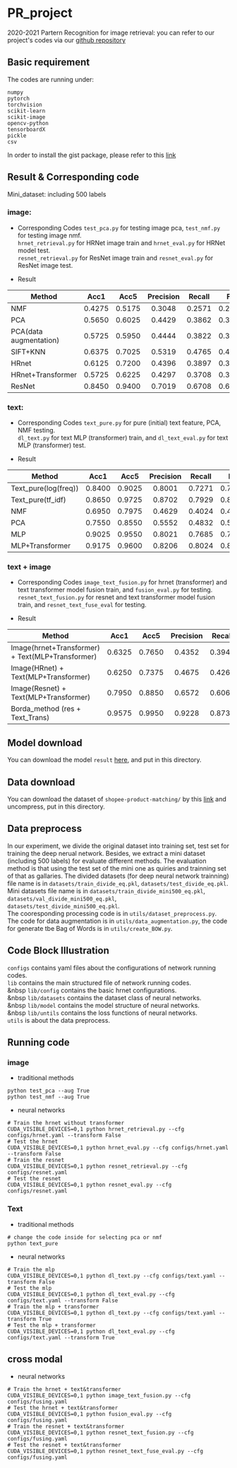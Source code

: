 # PR_project
2020-2021 Partern Recognition for image retrieval: you can refer to our project's codes via our [github repository](https://github.com/Yu-Yy/PR_project) 

## Basic requirement
The codes are running under:
```
numpy
pytorch
torchvision
scikit-learn
scikit-image
opencv-python
tensorboardX
pickle
csv
```
In order to install the gist package, please refer to this [link](https://github.com/Kalafinaian/python-img_gist_feature)

## Result & Corresponding code
Mini_dataset: including 500 labels

### image:

- Corresponding Codes
`test_pca.py` for testing image pca, `test_nmf.py` for testing image nmf.<br>
`hrnet_retrieval.py` for HRNet image train and `hrnet_eval.py` for HRNet model test.<br>
`resnet_retrieval.py` for ResNet image train and `resnet_eval.py` for ResNet image test.<br>

- Result

| Method     | Acc1     | Acc5     | Precision     | Recall | F1 |
| ---------- | :-----------:  | :-----------: | :-----------: |:-----------: |:-----------: |
| NMF     | 0.4275    | 0.5175     | 0.3048 | 0.2571    |  0.2640    |
| PCA     | 0.5650    | 0.6025     | 0.4429 | 0.3862    |  0.3930      |
| PCA(data augmentation)     | 0.5725     | 0.5950     | 0.4444 | 0.3822 | 0.3970  |
| SIFT+KNN     | 0.6375    | 0.7025     | 0.5319 | 0.4765  | 0.4869  |
| HRnet     | 0.6125    | 0.7200     | 0.4396 | 0.3897  | 0.3987  |
| HRnet+Transformer     | 0.5725     | 0.6225     | 0.4297 | 0.3708  | 0.3858  |
| ResNet |  0.8450   |  0.9400   |  0.7019  | 0.6708  | 0.6726  |


### text:
- Corresponding Codes
`text_pure.py` for pure (initial) text feature, PCA, NMF testing.<br>
`dl_text.py` for text MLP (transformer) train, and `dl_text_eval.py` for text MLP (transformer) test.<br>

- Result

| Method     | Acc1     | Acc5     | Precision    |  Recall   |  F1  |
| ---------- | :-----------:  | :-----------: | :-----------: | :-----------: | :-----------: |
| Text_pure(log(freq))     | 0.8400     | 0.9025     | 0.8001 | 0.7271 | 0.7502 |
| Text_pure(tf_idf)     | 0.8650     | 0.9725     | 0.8702 | 0.7929 | 0.8195 |
| NMF     | 0.6950    | 0.7975     | 0.4629  | 0.4024 | 0.4160 |
| PCA     | 0.7550    | 0.8550     | 0.5552  | 0.4832 | 0.5027 |
| MLP     | 0.9025     | 0.9550     | 0.8021 | 0.7685 | 0.7752 |
| MLP+Transformer     | 0.9175    | 0.9600     | 0.8206 | 0.8024 | 0.8044 |

### text + image
- Corresponding Codes
`image_text_fusion.py` for hrnet (transformer) and text transformer model fusion train, and `fusion_eval.py` for testing.
`resnet_text_fusion.py` for resnet and text transformer model fusion train, and `resnet_text_fuse_eval` for testing.


- Result

| Method     | Acc1     | Acc5     | Precision  |  Recall  | F1  |
| ---------- | :-----------:  | :-----------: | :-----------: | :-----------: | :-----------: |
| Image(hrnet+Transformer) + Text(MLP+Transformer) | 0.6325     | 0.7650     | 0.4352 | 0.3947 | 0.3995 |
| Image(HRnet) + Text(MLP+Transformer)     | 0.6250  |   0.7375   | 0.4675 | 0.4268 | 0.4267 |
| Image(Resnet) + Text(MLP+Transformer)     |  0.7950   | 0.8850  | 0.6572 | 0.6065 | 0.6154 |
| Borda_method (res + Text_Trans)     | 0.9575     | 0.9950  | 0.9228 | 0.8739 | 0.8882  |

## Model download
You can download the model `result` [here](https://cloud.tsinghua.edu.cn/d/42a31128af9d401f8aa9/), and put in this directory.

## Data download
You can download the dataset of `shopee-product-matching/` by this [link](https://cloud.tsinghua.edu.cn/f/5c7ba8c55e04478d86d9/)  and uncompress, put in this directory.

## Data preprocess
In our experiment, we divide the original dataset into training set, test set for training the deep nerual network. Besides, we 
extract a mini dataset (including 500 labels) for evaluate different methods. The evaluation method is that using the test set of the mini one as quiries and trainning set of that as gallaries. The divided datasets (for deep neural network trainning) file name is in `datasets/train_divide_eq.pkl`, `datasets/test_divide_eq.pkl`. Mini datasets file name is in `datasets/train_divide_mini500_eq.pkl`, `datasets/val_divide_mini500_eq.pkl`, `datasets/test_divide_mini500_eq.pkl`. <br>
The cooresponding processing code is in `utils/dataset_preprocess.py`. <br>
The code for data augmentation is in `utils/data_augmentation.py`, the code for generate tbe Bag of Words is in `utils/create_BOW.py`.<br>

## Code Block Illustration
`configs` contains yaml files about the configurations of network running codes.<br>
`lib` contains the main structured file of network running codes.<br>
&nbsp `lib/config` contains the basic hrnet configurations. <br>
&nbsp `lib/datasets` contains the dataset class of neural networks. <br>
&nbsp `lib/model` contains the model structure of neural networks. <br>
&nbsp `lib/untils` contains the loss functions of neural networks. <br>
`utils` is about the data preprocess.<br>

## Running code
### image
- traditional methods
```
python test_pca --aug True
python test_nmf --aug True
```
- neural networks
```
# Train the hrnet without transformer 
CUDA_VISIBLE_DEVICES=0,1 python hrnet_retrieval.py --cfg configs/hrnet.yaml --transform False
# Test the hrnet   
CUDA_VISIBLE_DEVICES=0,1 python hrnet_eval.py --cfg configs/hrnet.yaml --transform False 
# Train the resnet
CUDA_VISIBLE_DEVICES=0,1 python resnet_retrieval.py --cfg configs/resnet.yaml
# Test the resnet
CUDA_VISIBLE_DEVICES=0,1 python resnet_eval.py --cfg configs/resnet.yaml
```
### Text
- traditional methods
```
# change the code inside for selecting pca or nmf
python text_pure
```
- neural networks
```
# Train the mlp
CUDA_VISIBLE_DEVICES=0,1 python dl_text.py --cfg configs/text.yaml --transform False
# Test the mlp
CUDA_VISIBLE_DEVICES=0,1 python dl_text_eval.py --cfg configs/text.yaml --transform False
# Train the mlp + transformer
CUDA_VISIBLE_DEVICES=0,1 python dl_text.py --cfg configs/text.yaml --transform True
# Test the mlp + transformer 
CUDA_VISIBLE_DEVICES=0,1 python dl_text_eval.py --cfg configs/text.yaml --transform True
```

## cross modal
- neural networks
```
# Train the hrnet + text&transformer
CUDA_VISIBLE_DEVICES=0,1 python image_text_fusion.py --cfg configs/fusing.yaml
# Test the hrnet + text&transformer
CUDA_VISIBLE_DEVICES=0,1 python fusion_eval.py --cfg configs/fusing.yaml
# Train the resnet + text&transformer
CUDA_VISIBLE_DEVICES=0,1 python resnet_text_fusion.py --cfg configs/fusing.yaml
# Test the resnet + text&transformer
CUDA_VISIBLE_DEVICES=0,1 python resnet_text_fuse_eval.py --cfg configs/fusing.yaml
```